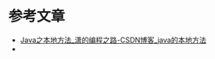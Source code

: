 # 参考文章

- [Java之本地方法_潇的编程之路-CSDN博客_java的本地方法](https://blog.csdn.net/sunxiaosunxiao/article/details/6829899)
- 

